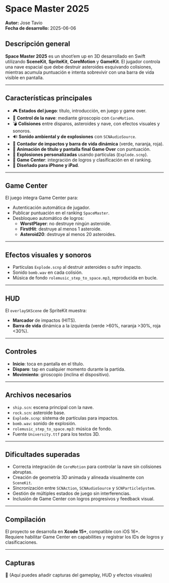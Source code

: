 # Space Master 2025

**Autor:** Jose Tavio  
**Fecha de desarrollo:** 2025-06-06

## Descripción general

**Space Master 2025** es un shoot’em up en 3D desarrollado en Swift utilizando **SceneKit**, **SpriteKit**, **CoreMotion** y **GameKit**. El jugador controla una nave espacial que debe destruir asteroides esquivando colisiones, mientras acumula puntuación e intenta sobrevivir con una barra de vida visible en pantalla.

---

## Características principales

- 🎮 **Estados del juego**: título, introducción, en juego y game over.
- 🚀 **Control de la nave**: mediante giroscopio con `CoreMotion`.
- 💣 **Colisiones** entre disparos, asteroides y nave, con efectos visuales y sonoros.
- 🔊 **Sonido ambiental y de explosiones** con `SCNAudioSource`.
- 🎯 **Contador de impactos y barra de vida dinámica** (verde, naranja, roja).
- 🌌 **Animación de título y pantalla final Game Over** con puntuación.
- 🧨 **Explosiones personalizadas** usando partículas (`Explode.scnp`).
- 🧠 **Game Center**: integración de logros y clasificación en el ranking.
- 📱 **Diseñado para iPhone y iPad**.

---

## Game Center

El juego integra Game Center para:
- Autenticación automática de jugador.
- Publicar puntuación en el ranking `SpaceMaster`.
- Desbloqueo automático de logros:
  - **WorstPlayer**: no destruye ningún asteroide.
  - **FirstHit**: destruye al menos 1 asteroide.
  - **Asteroid20**: destruye al menos 20 asteroides.

---

## Efectos visuales y sonoros

- Partículas `Explode.scnp` al destruir asteroides o sufrir impacto.
- Sonido `bomb.wav` en cada colisión.
- Música de fondo `rolemusic_step_to_space.mp3`, reproducida en bucle.

---

## HUD

El `overlaySKScene` de SpriteKit muestra:
- **Marcador** de impactos (HITS).
- **Barra de vida** dinámica a la izquierda (verde >60%, naranja >30%, roja <30%).

---

## Controles

- **Inicio**: toca en pantalla en el título.
- **Disparo**: tap en cualquier momento durante la partida.
- **Movimiento**: giroscopio (inclina el dispositivo).

---

## Archivos necesarios

- `ship.scn`: escena principal con la nave.
- `rock.scn`: asteroide base.
- `Explode.scnp`: sistema de partículas para impactos.
- `bomb.wav`: sonido de explosión.
- `rolemusic_step_to_space.mp3`: música de fondo.
- Fuente `University.ttf` para los textos 3D.

---

## Dificultades superadas

- Correcta integración de `CoreMotion` para controlar la nave sin colisiones abruptas.
- Creación de geometría 3D animada y alineada visualmente con `SceneKit`.
- Sincronización entre `SCNAction`, `SCNAudioSource` y `SCNParticleSystem`.
- Gestión de múltiples estados de juego sin interferencias.
- Inclusión de Game Center con logros progresivos y feedback visual.

---

## Compilación

El proyecto se desarrolla en **Xcode 15+**, compatible con iOS 16+.  
Requiere habilitar Game Center en capabilities y registrar los IDs de logros y clasificaciones.

---

## Capturas

🧪 (Aquí puedes añadir capturas del gameplay, HUD y efectos visuales)
